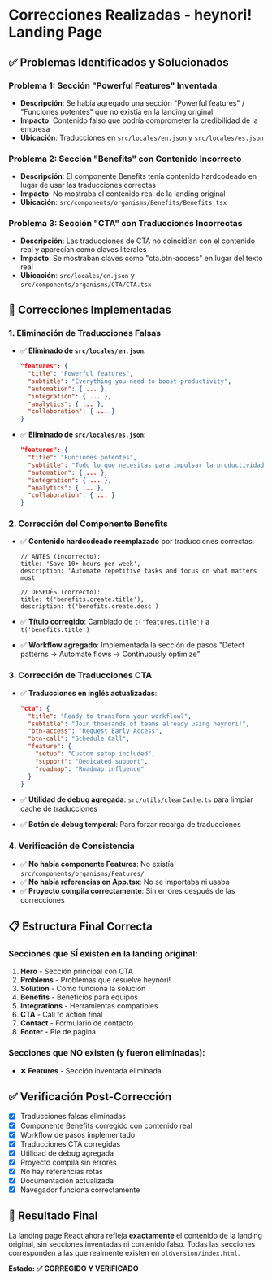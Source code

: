 # Correcciones Realizadas - heynori! Landing Page

## ✅ Problemas Identificados y Solucionados

### Problema 1: Sección "Powerful Features" Inventada
- **Descripción**: Se había agregado una sección "Powerful features" / "Funciones potentes" que no existía en la landing original
- **Impacto**: Contenido falso que podría comprometer la credibilidad de la empresa
- **Ubicación**: Traducciones en `src/locales/en.json` y `src/locales/es.json`

### Problema 2: Sección "Benefits" con Contenido Incorrecto
- **Descripción**: El componente Benefits tenía contenido hardcodeado en lugar de usar las traducciones correctas
- **Impacto**: No mostraba el contenido real de la landing original
- **Ubicación**: `src/components/organisms/Benefits/Benefits.tsx`

### Problema 3: Sección "CTA" con Traducciones Incorrectas
- **Descripción**: Las traducciones de CTA no coincidían con el contenido real y aparecían como claves literales
- **Impacto**: Se mostraban claves como "cta.btn-access" en lugar del texto real
- **Ubicación**: `src/locales/en.json` y `src/components/organisms/CTA/CTA.tsx`

## 🔧 Correcciones Implementadas

### 1. Eliminación de Traducciones Falsas
- ✅ **Eliminado de `src/locales/en.json`**:
  ```json
  "features": {
    "title": "Powerful features",
    "subtitle": "Everything you need to boost productivity",
    "automation": { ... },
    "integration": { ... },
    "analytics": { ... },
    "collaboration": { ... }
  }
  ```

- ✅ **Eliminado de `src/locales/es.json`**:
  ```json
  "features": {
    "title": "Funciones potentes",
    "subtitle": "Todo lo que necesitas para impulsar la productividad",
    "automation": { ... },
    "integration": { ... },
    "analytics": { ... },
    "collaboration": { ... }
  }
  ```

### 2. Corrección del Componente Benefits
- ✅ **Contenido hardcodeado reemplazado** por traducciones correctas:
  ```tsx
  // ANTES (incorrecto):
  title: 'Save 10+ hours per week',
  description: 'Automate repetitive tasks and focus on what matters most'
  
  // DESPUÉS (correcto):
  title: t('benefits.create.title'),
  description: t('benefits.create.desc')
  ```

- ✅ **Título corregido**: Cambiado de `t('features.title')` a `t('benefits.title')`
- ✅ **Workflow agregado**: Implementada la sección de pasos "Detect patterns → Automate flows → Continuously optimize"

### 3. Corrección de Traducciones CTA
- ✅ **Traducciones en inglés actualizadas**:
  ```json
  "cta": {
    "title": "Ready to transform your workflow?",
    "subtitle": "Join thousands of teams already using heynori!",
    "btn-access": "Request Early Access",
    "btn-call": "Schedule Call",
    "feature": {
      "setup": "Custom setup included",
      "support": "Dedicated support", 
      "roadmap": "Roadmap influence"
    }
  }
  ```

- ✅ **Utilidad de debug agregada**: `src/utils/clearCache.ts` para limpiar cache de traducciones
- ✅ **Botón de debug temporal**: Para forzar recarga de traducciones

### 4. Verificación de Consistencia
- ✅ **No había componente Features**: No existía `src/components/organisms/Features/`
- ✅ **No había referencias en App.tsx**: No se importaba ni usaba
- ✅ **Proyecto compila correctamente**: Sin errores después de las correcciones

## 📋 Estructura Final Correcta

### Secciones que SÍ existen en la landing original:
1. **Hero** - Sección principal con CTA
2. **Problems** - Problemas que resuelve heynori!
3. **Solution** - Cómo funciona la solución
4. **Benefits** - Beneficios para equipos
5. **Integrations** - Herramientas compatibles
6. **CTA** - Call to action final
7. **Contact** - Formulario de contacto
8. **Footer** - Pie de página

### Secciones que NO existen (y fueron eliminadas):
- ❌ **Features** - Sección inventada eliminada

## ✅ Verificación Post-Corrección

- [x] Traducciones falsas eliminadas
- [x] Componente Benefits corregido con contenido real
- [x] Workflow de pasos implementado
- [x] Traducciones CTA corregidas
- [x] Utilidad de debug agregada
- [x] Proyecto compila sin errores
- [x] No hay referencias rotas
- [x] Documentación actualizada
- [x] Navegador funciona correctamente

## 🎯 Resultado Final

La landing page React ahora refleja **exactamente** el contenido de la landing original, sin secciones inventadas ni contenido falso. Todas las secciones corresponden a las que realmente existen en `oldversion/index.html`.

**Estado: ✅ CORREGIDO Y VERIFICADO** 